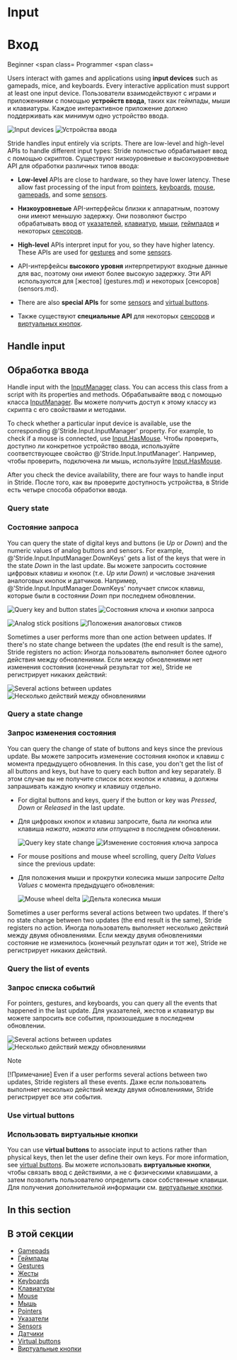 # Input
# Вход

<span class="label label-doc-level">Beginner</span>
<span class=
<span class="label label-doc-audience">Programmer</span>
<span class=

Users interact with games and applications using **input devices** such as gamepads, mice, and keyboards. Every interactive application must support at least one input device.
Пользователи взаимодействуют с играми и приложениями с помощью **устройств ввода**, таких как геймпады, мыши и клавиатуры.  Каждое интерактивное приложение должно поддерживать как минимум одно устройство ввода.

![Input devices](media/input_intro.png)
![Устройства ввода](media/input_intro.png)

Stride handles input entirely via scripts. There are low-level and high-level APIs to handle different input types:
Stride полностью обрабатывает ввод с помощью скриптов.  Существуют низкоуровневые и высокоуровневые API для обработки различных типов ввода:

* **Low-level** APIs are close to hardware, so they have lower latency. These allow fast processing of the input from [pointers](pointers.md), [keyboards](keyboards.md), [mouse](mouse.md), [gamepads](gamepads.md), and some [sensors](sensors.md).
* **Низкоуровневые** API-интерфейсы близки к аппаратным, поэтому они имеют меньшую задержку.  Они позволяют быстро обрабатывать ввод от [указателей](pointers.md), [клавиатур](keyboards.md), [мыши](mouse.md), [геймпадов](gamepads.md) и некоторых [сенсоров](  датчики.мд).

* **High-level** APIs interpret input for you, so they have higher latency. These APIs are used for [gestures](gestures.md) and some [sensors](sensors.md).
* API-интерфейсы **высокого уровня** интерпретируют входные данные для вас, поэтому они имеют более высокую задержку.  Эти API используются для [жестов] (gestures.md) и некоторых [сенсоров] (sensors.md).

* There are also **special APIs** for some [sensors](sensors.md) and [virtual buttons](virtual-buttons.md).
* Также существуют **специальные API** для некоторых [сенсоров](sensors.md) и [виртуальных кнопок](virtual-buttons.md).

## Handle input
## Обработка ввода

Handle input with the [InputManager](xref:Stride.Input.InputManager) class. You can access this class from a script with its properties and methods.
Обрабатывайте ввод с помощью класса [InputManager](xref:Stride.Input.InputManager).  Вы можете получить доступ к этому классу из скрипта с его свойствами и методами.

To check whether a particular input device is available, use the corresponding @'Stride.Input.InputManager' property. For example, to check if a mouse is connected, use [Input.HasMouse](xref:Stride.Input.InputManager.HasMouse).
Чтобы проверить, доступно ли конкретное устройство ввода, используйте соответствующее свойство @'Stride.Input.InputManager'.  Например, чтобы проверить, подключена ли мышь, используйте [Input.HasMouse](xref:Stride.Input.InputManager.HasMouse).

After you check the device availability, there are four ways to handle input in Stride.
После того, как вы проверите доступность устройства, в Stride есть четыре способа обработки ввода.

### Query state
### Состояние запроса

You can query the state of digital keys and buttons (ie _Up_ or _Down_) and the numeric values of analog buttons and sensors. For example, @'Stride.Input.InputManager.DownKeys' gets a list of the keys that were in the state _Down_ in the last update.
Вы можете запросить состояние цифровых клавиш и кнопок (т.е. _Up_ или _Down_) и числовые значения аналоговых кнопок и датчиков.  Например, @'Stride.Input.InputManager.DownKeys' получает список клавиш, которые были в состоянии _Down_ при последнем обновлении.

![Query key and button states](media/index-state-one-action-between-updates.png)
![Состояния ключа и кнопки запроса](media/index-state-one-action-between-updates.png)

![Analog stick positions](media/index-state-analog-stick-position.png)
![Положения аналоговых стиков](media/index-state-analog-stick-position.png)

Sometimes a user performs more than one action between updates. If there's no state change between the updates (the end result is the same), Stride registers no action:
Иногда пользователь выполняет более одного действия между обновлениями.  Если между обновлениями нет изменения состояния (конечный результат тот же), Stride не регистрирует никаких действий:

![Several actions between updates](media/index-state-several-actions-between-updates.png)
![Несколько действий между обновлениями](media/index-state-several-actions-between-updates.png)

### Query a state change
### Запрос изменения состояния

You can query the change of state of buttons and keys since the previous update.
Вы можете запросить изменение состояния кнопок и клавиш с момента предыдущего обновления.
In this case, you don't get the list of all buttons and keys, but have to query each button and key separately.
В этом случае вы не получите список всех кнопок и клавиш, а должны запрашивать каждую кнопку и клавишу отдельно.

* For digital buttons and keys, query if the button or key was _Pressed_, _Down_ or _Released_ in the last update.
* Для цифровых кнопок и клавиш запросите, была ли кнопка или клавиша _нажата_, _нажата_ или _отпущена_ в последнем обновлении.

    ![Query key state change](media/index-state-change-one-action-between-updates.png)
![Изменение состояния ключа запроса](media/index-state-change-one-action-between-updates.png)

* For mouse positions and mouse wheel scrolling, query _Delta Values_ since the previous update:
* Для положения мыши и прокрутки колесика мыши запросите _Delta Values_ с момента предыдущего обновления:

    ![Mouse wheel delta](media/index-state-change-mouse-wheel-scroll.png)
![Дельта колесика мыши](media/index-state-change-mouse-wheel-scroll.png)

Sometimes a user performs several actions between two updates. If there's no state change between two updates (the end result is the same), Stride registers no action.
Иногда пользователь выполняет несколько действий между двумя обновлениями.  Если между двумя обновлениями состояние не изменилось (конечный результат один и тот же), Stride не регистрирует никаких действий.

### Query the list of events
### Запрос списка событий

For pointers, gestures, and keyboards, you can query all the events that happened in the last update.
Для указателей, жестов и клавиатур вы можете запросить все события, произошедшие в последнем обновлении.

![Several actions between updates](media/index-events-list-several-actions-between-updates.png)
![Несколько действий между обновлениями](media/index-events-list-several-actions-between-updates.png)

> [!Note] 
> [!Примечание]
> Even if a user performs several actions between two updates, Stride registers all these events.
> Даже если пользователь выполняет несколько действий между двумя обновлениями, Stride регистрирует все эти события.

### Use virtual buttons
### Использовать виртуальные кнопки

You can use **virtual buttons** to associate input to actions rather than physical keys, then let the user define their own keys. For more information, see [virtual buttons](virtual-buttons.md).
Вы можете использовать **виртуальные кнопки**, чтобы связать ввод с действиями, а не с физическими клавишами, а затем позволить пользователю определить свои собственные клавиши.  Для получения дополнительной информации см. [виртуальные кнопки](virtual-buttons.md).

## In this section
## В этой секции

* [Gamepads](gamepads.md)
* [Геймпады](gamepads.md)
* [Gestures](gestures.md)
* [Жесты](gestures.md)
* [Keyboards](keyboards.md)
* [Клавиатуры](keyboards.md)
* [Mouse](mouse.md)
* [Мышь](mouse.md)
* [Pointers](pointers.md)
* [Указатели](pointers.md)
* [Sensors](sensors.md)
* [Датчики](sensors.md)
* [Virtual buttons](virtual-buttons.md)
* [Виртуальные кнопки](virtual-buttons.md)
